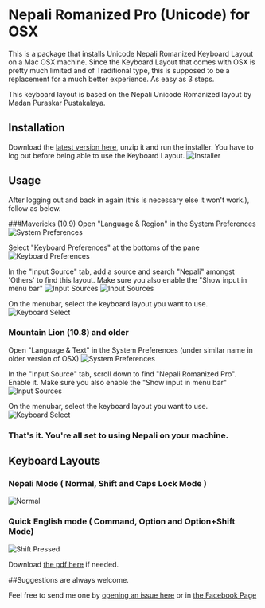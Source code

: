 # Nepali Romanized Pro (Unicode) for OSX


This is a package that installs Unicode Nepali Romanized Keyboard Layout on a Mac OSX machine. Since the Keyboard Layout that comes with OSX is pretty much limited and of Traditional type, this is supposed to be a replacement for a much better experience. As easy as 3 steps.

This keyboard layout is based on the Nepali Unicode Romanized layout by Madan Puraskar Pustakalaya.


## Installation

Download the [latest version here](http://sourceforge.net/projects/nepaliromanizedpro-osx/files/Nepali-Romanized-Pro-2.0-20140107.mpkg.zip/download), unzip it and run the installer. You have to log out before being able to use the Keyboard Layout.
![Installer](https://github.com/suvash/nepali-romanized-pro/raw/master/images/readme/installer.png)


## Usage

After logging out and back in again (this is necessary else it won't work.), follow as below.

###Mavericks (10.9)
Open "Language & Region" in the System Preferences
![System Preferences](https://github.com/suvash/nepali-romanized-pro/raw/master/images/readme/mavericks_system_prefs.png)

Select "Keyboard Preferences" at the bottoms of the pane
![Keyboard Preferences](https://github.com/suvash/nepali-romanized-pro/raw/master/images/readme/mavericks_keyboard_preferences.png)

In the "Input Source" tab, add a source and search "Nepali" amongst 'Others' to find this layout. Make sure you also enable the "Show input in menu bar"
![Input Sources](https://github.com/suvash/nepali-romanized-pro/raw/master/images/readme/mavericks_input_sources.png)
![Input Sources](https://github.com/suvash/nepali-romanized-pro/raw/master/images/readme/mavericks_nepali_others.png)

On the menubar, select the keyboard layout you want to use.
![Keyboard Select](https://github.com/suvash/nepali-romanized-pro/raw/master/images/readme/keyboard-select.png)

### Mountain Lion (10.8) and older
Open "Language & Text" in the System Preferences (under similar name in older version of OSX)
![System Preferences](https://github.com/suvash/nepali-romanized-pro/raw/master/images/readme/lion_system_prefs.png)

In the "Input Source" tab, scroll down to find "Nepali Romanized Pro". Enable it. Make sure you also enable the "Show input in menu bar"
![Input Sources](https://github.com/suvash/nepali-romanized-pro/raw/master/images/readme/lion_input_sources.png)

On the menubar, select the keyboard layout you want to use.
![Keyboard Select](https://github.com/suvash/nepali-romanized-pro/raw/master/images/readme/keyboard-select.png)

### That's it. You're all set to using Nepali on your machine.

## Keyboard Layouts

### Nepali Mode ( Normal, Shift and Caps Lock Mode )
![Normal](https://github.com/suvash/nepali-romanized-pro/raw/master/images/readme/layout_nepali.png)

### Quick English mode ( Command, Option and Option+Shift Mode)
![Shift Pressed](https://github.com/suvash/nepali-romanized-pro/raw/master/images/readme/layout_english.png)

Download [the pdf here](https://github.com/suvash/nepali-romanized-pro/raw/master/images/readme/layout.pdf) if needed.

##Suggestions are always welcome.

Feel free to send me one by [opening an issue here](https://github.com/suvash/nepali-romanized-pro/issues) or in [the Facebook Page](https://www.facebook.com/pages/Nepali-Romanized-Pro-for-OSX/424938580892062)
